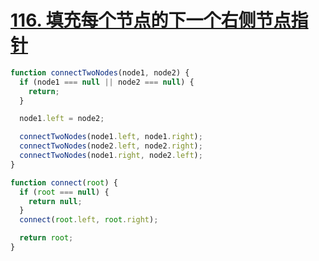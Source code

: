 # [116. 填充每个节点的下一个右侧节点指针](https://leetcode-cn.com/problems/populating-next-right-pointers-in-each-node/)

```js
function connectTwoNodes(node1, node2) {
  if (node1 === null || node2 === null) {
    return;
  }

  node1.left = node2;

  connectTwoNodes(node1.left, node1.right);
  connectTwoNodes(node2.left, node2.right);
  connectTwoNodes(node1.right, node2.left);
}

function connect(root) {
  if (root === null) {
    return null;
  }
  connect(root.left, root.right);

  return root;
}
```
